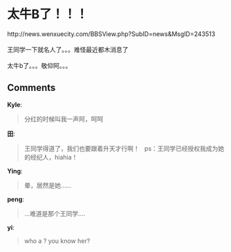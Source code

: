 # 太牛B了！！！

<div id="msgcns!9884D0A402622CB2!2893" class="bvMsg">http://news.wenxuecity.com/BBSView.php?SubID=news&amp;MsgID=243513<br /><br />王同学一下就名人了。。。难怪最近都木消息了<br /><br />太牛b了。。。敬仰阿。。。<br /></div>

## Comments

**Kyle**:
> 分红的时候叫我一声阿，呵呵

**田**:
> 王同学得道了，我们也要跟着升天才行啊！
 
ps：王同学已经授权我成为她的经纪人，hiahia！

**Ying**:
> 晕，居然是她……

**peng**:
> ...难道是那个王同学....
 
 

**yi**:
> who a ?
you know her?

